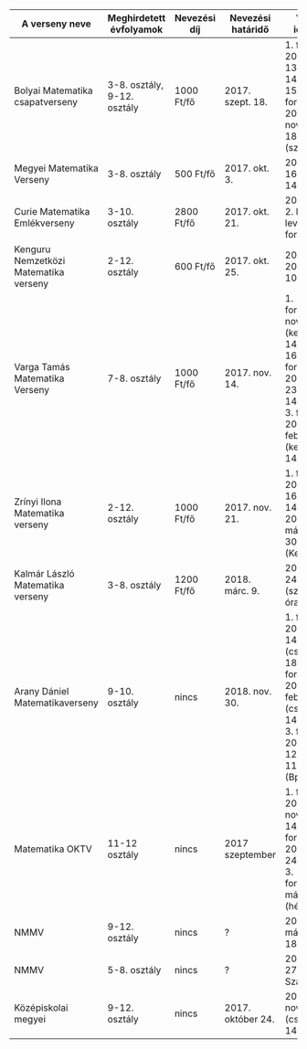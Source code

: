 | A verseny neve                        | Meghirdetett évfolyamok    | Nevezési díj | Nevezési határidő | Verseny időpontja                                                                                                                                   |
|---------------------------------------|----------------------------|--------------|-------------------|-----------------------------------------------------------------------------------------------------------------------------------------------------|
| Bolyai Matematika csapatverseny       | 3-8. osztály, 9-12. osztály | 1000 Ft/fő   | 2017. szept. 18.  | 1. forduló: 2017. okt. 13. (péntek) 14.30-15.30, 2. forduló: 2017. november 18. (szombat)                                                            |
| Megyei Matematika Verseny             | 3-8. osztály               | 500 Ft/fő    | 2017. okt. 3.     | 2017. okt. 16. (hétfő) 14.00-15.30                                                                                                                  |
| Curie Matematika Emlékverseny         | 3-10. osztály              | 2800 Ft/fő   | 2017. okt. 21.    | 2018. febr. 2. Körmend 3 levelezős forduló után                                                                                                     |
| Kenguru Nemzetközi Matematika verseny | 2-12. osztály              | 600 Ft/fő    | 2017. okt. 25.    | 2018. márc. 20. (kedd) 10.00-11.15                                                                                                                  |
| Varga Tamás Matematika Verseny        | 7-8. osztály               | 1000 Ft/fő   | 2017. nov. 14.    | 1. forduló:2017. nov. 28. (kedd) 14.00-16.002. forduló: 2018. január 23. (kedd) 14.00-16.30 3. forduló: 2017. február 27. (kedd) 14.00-17.00       |
| Zrínyi Ilona Matematika verseny       | 2-12. osztály              | 1000 Ft/fő   | 2017. nov. 21.    | 1. forduló: 2018. febr. 16. (péntek) 14 óra döntő: 2018. március 28-30.(Kecskemét)                                                                  |
| Kalmár László Matematika verseny      | 3-8. osztály               | 1200 Ft/fő   | 2018. márc. 9.    | 2018. márc. 24. (szombat) 10 óra                                                                                                                    |
| Arany Dániel Matematikaverseny        | 9-10. osztály              | nincs        | 2018. nov. 30.    | 1. forduló: 2017. dec. 14. (csüt)14.00-18.00 2. forduló: 2018. február 8. (csüt) 14.00-18.00 3. forduló: 2018. április 12. (csüt). 11.00-15.00 (Bp) |
| Matematika OKTV                       | 11-12 osztály              | nincs        | 2017 szeptember   | 1. forduló: 2017. november 14.(kedd) 2. forduló: 2018. január 24.(szerda) 3. forduló:2018. március 19. (hétfő)                                      |
| NMMV                                  | 9-12. osztály              | nincs        | ?                 | 2018. március 14-18. Kaposvár                                                                                                                       |
| NMMV                                  | 5-8. osztály               | nincs        | ?                 | 2018. április 27-30. Szabadka                                                                                                                       |
| Középiskolai megyei                   | 9-12. osztály              | nincs        | 2017. október 24. | 2017. november 9. (csüt.) 14.00-17.00                                                                                                               |